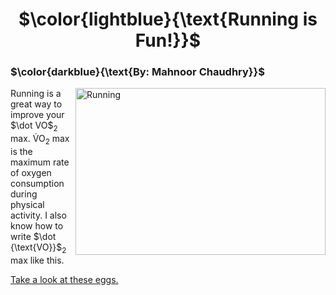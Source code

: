<h1 align="center"> $\color{lightblue}{\text{Running is Fun!}}$ 
<br> <h3>$\color{darkblue}{\text{By: Mahnoor Chaudhry}}$</h3></h1> 


<img src="https://images.unsplash.com/photo-1487956382158-bb926046304a?q=80&w=2971&auto=format&fit=crop&ixlib=rb-4.0.3&ixid=M3wxMjA3fDB8MHxwaG90by1wYWdlfHx8fGVufDB8fHx8fA%3D%3D" alt="Running" width="400" height="266.25" align="right">

<p align="left"> Running is a great way to improve your $\dot VO$<sub>2</sub> max. V&#775;O<sub>2</sub> max is the maximum rate of oxygen consumption during physical activity. I also know how to write $\dot {\text{VO}}$<sub>2</sub> max like this. </p>


<a href=eggs/eggs.md> Take a look at these eggs. </a>



